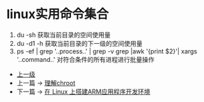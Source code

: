 # linux实用命令集合
1. du -sh 获取当前目录的空间使用量
2. du -d1 -h 获取当前目录的下一级的空间使用量
3. ps -ef | grep '..process..' | grep -v grep |awk '{print $2}'| xargs '..command..' 对符合条件的所有进程进行批量操作


- [上一级](README.md)
- 上一篇 -> [理解chroot](chroot.md)
- 下一篇 -> [在 Linux 上搭建ARM应用程序开发环境](createArmDebugEnv.md)
